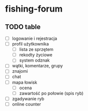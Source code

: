 # fishing-forum

## TODO table
- [ ] logowanie i rejestracja
- [ ] profil użytkownika
  - [ ] lista ze sprzętem
  - [ ] rekodty życiowe
  - [ ] system odznak
- [ ] wątki, komentarze, grupy 
- [ ] znajomi
- [ ] chat
- [ ] mapa łowisk
  - [ ] ocena
  - [ ] zawartość po połowie (spis ryb)
- [ ] zgadywanie ryb
- [ ] online counter